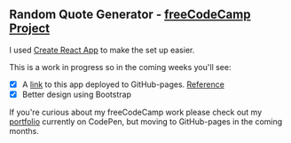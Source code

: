## Random Quote Generator - [freeCodeCamp Project](https://learn.freecodecamp.org/front-end-libraries/front-end-libraries-projects/build-a-random-quote-machine)

I used [Create React App](https://github.com/facebook/create-react-app) to make the set up easier.

This is a work in progress so in the coming weeks you'll see:
- [x] A [link](https://marvokdolor.github.io/random-quote-generator-fcc/) to this app deployed to GitHub-pages. [Reference](https://medium.freecodecamp.org/surge-vs-github-pages-deploying-a-create-react-app-project-c0ecbf317089)
- [x] Better design using Bootstrap

If you're curious about my freeCodeCamp work please check out my [portfolio](https://codepen.io/marvokdolor/full/bmLbQy/) currently on CodePen, but moving to GitHub-pages in the coming months.
